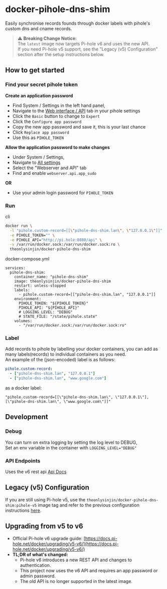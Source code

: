# docker-pihole-dns-shim

Easily synchronise records founds through docker labels with pihole's custom dns and cname records.  


> ⚠️ **Breaking Change Notice:**  
> The `latest` image now targets Pi-hole v6 and uses the new API.  
> If you need Pi-hole v5 support, see the "Legacy (v5) Configuration" section after the setup instructions below.


## How to get started

### Find your secret pihole token

**Create an application password**
- Find System / Settings in the left hand panel,
- Navigate to the [Web interface / API](http://pi.hole:8080/admin/settings/api) tab in your pihole settings
- Click the `Basic` button to change to `Expert`
- Click the `Configure app password`
- Copy the new app password and save it, this is your last chance
- Click `Replace app password`
- Use this as `PIHOLE_TOKEN`

**Allow the application password to make changes**
- Under System / Settings,
- Navigate to [All settings](http://pi.hole:8080/admin/settings/all)
- Select the "Webserver and API" tab
- Find and enable `webserver.api.app_sudo` 

**OR**
- Use your admin login password for `PIHOLE_TOKEN`

### Run

cli

```bash
docker run \
  -l "pihole.custom-record=[[\"pihole-dns-shim.lan\", \"127.0.0.1\"]]" \
  -e PIHOLE_TOKEN="" \
  -e PIHOLE_API="http://pi.hole:8080/api" \
  -v /var/run/docker.sock:/var/run/docker.sock:ro \
  theonlysinjin/docker-pihole-dns-shim
```

docker-compose.yml

```docker
services:
  pihole-dns-shim:
    container_name: "pihole-dns-shim"
    image: theonlysinjin/docker-pihole-dns-shim
    restart: unless-stopped
    labels:
      - pihole.custom-record=[["pihole-dns-shim.lan", "127.0.0.1"]]
    environment:
      PIHOLE_TOKEN: "${PIHOLE_TOKEN}"
      PIHOLE_API: "${PIHOLE_API}"
      # LOGGING_LEVEL: "DEBUG"
      # STATE_FILE: "/state/pihole.state"
    volumes:
      - "/var/run/docker.sock:/var/run/docker.sock:ro"
```

### Label

Add records to pihole by labelling your docker containers, you can add as many labels(records) to individual containers as you need.  
An example of the (json-encoded) label is as follows:

```yaml
pihole.custom-record:
  - ["pihole-dns-shim.lan", "127.0.0.1"]
  - ["pihole-dns-shim.lan", "www.google.com"]
```

as a docker label:

```
"pihole.custom-record=[[\"pihole-dns-shim.lan\", \"127.0.0.1\"], [\"pihole-dns-shim.lan\", \"www.google.com\"]]"
```

## Development

### Debug

You can turn on extra logging by setting the log level to DEBUG,  
Set an env variable in the container with `LOGGING_LEVEL="DEBUG"`

### API Endpoints

Uses the v6 rest api
[Api Docs](http://pi.hole:8080/api/docs)

## Legacy (v5) Configuration

If you are still using Pi-hole v5, use the `theonlysinjin/docker-pihole-dns-shim:pihole-v5` image tag and refer to the previous configuration instructions [here](https://github.com/theonlysinjin/docker-pihole-dns-shim/tree/pihole-v5).

## Upgrading from v5 to v6

- Official Pi-hole v6 upgrade guide: [https://docs.pi-hole.net/docker/upgrading/v5-v6/](https://docs.pi-hole.net/docker/upgrading/v5-v6/)
- **TL;DR of what's changed:**
  - Pi-hole v6 introduces a new REST API and changes to authentication.
  - This project now uses the v6 API and requires an app password or admin password.
  - The old API is no longer supported in the latest image.
